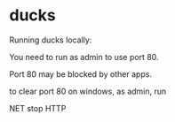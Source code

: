 ducks
=====


Running ducks locally:

You need to run as admin to use port 80.

Port 80 may be blocked by other apps.

to clear port 80 on windows, as admin, run

NET stop HTTP